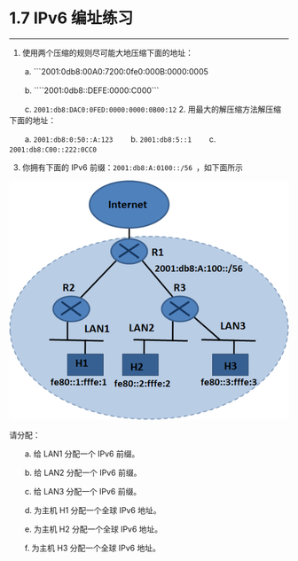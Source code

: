 # 1.7 IPv6 编址练习
----------
1. 使用两个压缩的规则尽可能大地压缩下面的地址：

　　a. ```2001:0db8:00A0:7200:0fe0:000B:0000:0005

　　b. ````2001:0db8::DEFE:0000:C000```

　　c. ```2001:db8:DAC0:0FED:0000:0000:0B00:12```
2. 用最大的解压缩方法解压缩下面的地址：

　　a. ```2001:db8:0:50::A:123```
　　b. ```2001:db8:5::1```
　　c. ``` 2001:db8:C00::222:0CC0```

3. 你拥有下面的 IPv6 前缀：```2001:db8:A:0100::/56 ```，如下面所示

<center><img src="../images/iot_in_five_days/1/image008.png" /></center>

请分配：

　　a. 给 LAN1 分配一个 IPv6 前缀。

　　b. 给 LAN2 分配一个 IPv6 前缀。

　　c. 给 LAN3 分配一个 IPv6 前缀。

　　d. 为主机 H1 分配一个全球 IPv6 地址。

　　e. 为主机 H2 分配一个全球 IPv6 地址。

　　f. 为主机 H3 分配一个全球 IPv6 地址。


